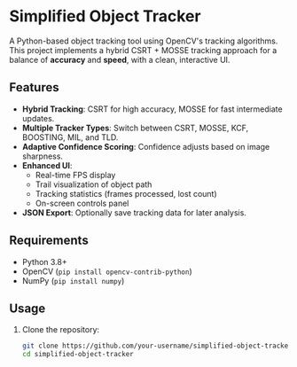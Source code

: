 # Simplified Object Tracker

A Python-based object tracking tool using OpenCV's tracking algorithms.  
This project implements a hybrid CSRT + MOSSE tracking approach for a balance of **accuracy** and **speed**, with a clean, interactive UI.

## Features
- **Hybrid Tracking**: CSRT for high accuracy, MOSSE for fast intermediate updates.
- **Multiple Tracker Types**: Switch between CSRT, MOSSE, KCF, BOOSTING, MIL, and TLD.
- **Adaptive Confidence Scoring**: Confidence adjusts based on image sharpness.
- **Enhanced UI**:
  - Real-time FPS display
  - Trail visualization of object path
  - Tracking statistics (frames processed, lost count)
  - On-screen controls panel
- **JSON Export**: Optionally save tracking data for later analysis.

## Requirements
- Python 3.8+
- OpenCV (`pip install opencv-contrib-python`)
- NumPy (`pip install numpy`)

## Usage
1. Clone the repository:
   ```bash
   git clone https://github.com/your-username/simplified-object-tracker.git
   cd simplified-object-tracker

